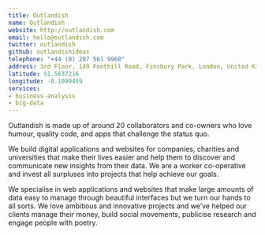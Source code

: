 ```yaml
---
title: Outlandish
name: Outlandish
website: http://outlandish.com
email: hello@outlandish.com
twitter: outlandish
github: outlandishideas
telephone: "+44 (0) 207 561 9968"
address: 3rd Floor, 149 Fonthill Road, Finsbury Park, London, United Kingdom, N4 3HF
latitude: 51.5637216
longitude: -0.1099459
services:
- business-analysis
- big-data
---
```


Outlandish is made up of around 20 collaborators and co-owners who love humour, quality code, and apps that challenge the status quo.

We build digital applications and websites for companies, charities and universities that make their lives easier and help them to discover and communicate new insights from their data. We are a worker co-operative and invest all surpluses into projects that help achieve our goals.

We specialise in web applications and websites that make large amounts of data easy to manage through beautiful interfaces but we turn our hands to all sorts. We love ambitious and innovative projects and we’ve helped our clients manage their money, build social movements, publicise research and engage people with poetry.
